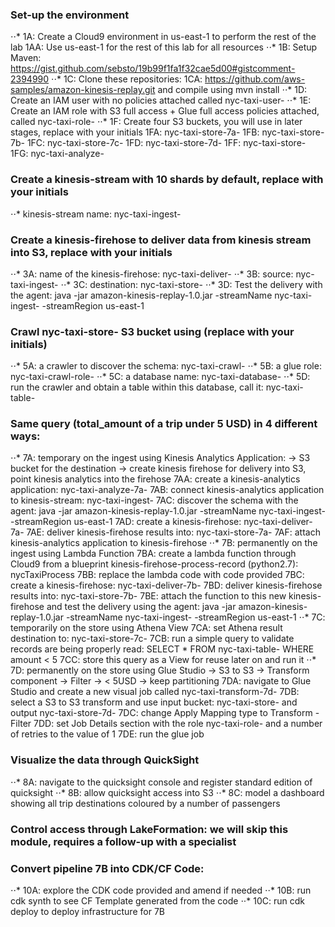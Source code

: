 ### Set-up the environment
⋅⋅* 1A: Create a Cloud9 environment in us-east-1 to perform the rest of the lab
        1AA: Use us-east-1 for the rest of this lab for all resources
⋅⋅* 1B: Setup Maven: https://gist.github.com/sebsto/19b99f1fa1f32cae5d00#gistcomment-2394990
⋅⋅* 1C: Clone these repositories: 
        1CA: https://github.com/aws-samples/amazon-kinesis-replay.git and compile using mvn install
⋅⋅* 1D: Create an IAM user with no policies attached called nyc-taxi-user-<XX>
⋅⋅* 1E: Create an IAM role with S3 full access + Glue full access policies attached, called nyc-taxi-role-<XX>
⋅⋅* 1F: Create four S3 buckets, you will use in later stages, replace <XX> with your initials
        1FA: nyc-taxi-store-7a-<XX>
        1FB: nyc-taxi-store-7b-<XX>
        1FC: nyc-taxi-store-7c-<XX>
        1FD: nyc-taxi-store-7d-<XX>
        1FF: nyc-taxi-store-<XX>
        1FG: nyc-taxi-analyze-<XX>
### Create a kinesis-stream with 10 shards by default, replace <XX> with your initials
⋅⋅* kinesis-stream name: nyc-taxi-ingest-<XX>
### Create a kinesis-firehose to deliver data from kinesis stream into S3, replace <XX> with your initials
⋅⋅* 3A: name of the kinesis-firehose: nyc-taxi-deliver-<XX>
⋅⋅* 3B: source: nyc-taxi-ingest-<XX>
⋅⋅* 3C: destination: nyc-taxi-store-<XX>
⋅⋅* 3D: Test the delivery with the agent: java -jar amazon-kinesis-replay-1.0.jar -streamName nyc-taxi-ingest-<XX> -streamRegion us-east-1
### Crawl nyc-taxi-store-<XX> S3 bucket using (replace <XX> with your initials)
⋅⋅* 5A: a crawler to discover the schema: nyc-taxi-crawl-<XX>
⋅⋅* 5B: a glue role: nyc-taxi-crawl-role-<XX>
⋅⋅* 5C: a database name: nyc-taxi-database-<XX>
⋅⋅* 5D: run the crawler and obtain a table within this database, call it: nyc-taxi-table-<XX>
### Same query (total_amount of a trip under 5 USD) in 4 different ways:
⋅⋅* 7A: temporary on the ingest using Kinesis Analytics Application: -> S3 bucket for the destination -> create kinesis firehose for delivery into S3, point kinesis analytics into the firehose
        7AA: create a kinesis-analytics application: nyc-taxi-analyze-7a-<XX>
        7AB: connect kinesis-analytics application to kinesis-stream: nyc-taxi-ingest-<XX>
        7AC: discover the schema with the agent: java -jar amazon-kinesis-replay-1.0.jar -streamName nyc-taxi-ingest-<XX> -streamRegion us-east-1
        7AD: create a kinesis-firehose: nyc-taxi-deliver-7a-<XX> 
        7AE: deliver kinesis-firehose results into: nyc-taxi-store-7a-<XX>
        7AF: attach kinesis-analytics application to kinesis-firehose
⋅⋅* 7B: permanently on the ingest using Lambda Function 
        7BA: create a lambda function through Cloud9 from a blueprint kinesis-firehose-process-record (python2.7): nycTaxiProcess<XX>
        7BB: replace the lambda code with code provided
        7BC: create a kinesis-firehose: nyc-taxi-deliver-7b-<XX>
        7BD: deliver kinesis-firehose results into: nyc-taxi-store-7b-<XX>
        7BE: attach the function to this new kinesis-firehose and test the delivery using the agent: java -jar amazon-kinesis-replay-1.0.jar -streamName nyc-taxi-ingest-<XX> -streamRegion us-east-1
⋅⋅* 7C: temporarily on the store using Athena View
        7CA: set Athena result destination to: nyc-taxi-store-7c-<XX>
        7CB: run a simple query to validate records are being properly read: SELECT * FROM nyc-taxi-table-<XX> WHERE amount < 5 
        7CC: store this query as a View for reuse later on and run it
⋅⋅* 7D: permanently on the store using Glue Studio -> S3 to S3 -> Transform component -> Filter -> < 5USD -> keep partitioning
        7DA: navigate to Glue Studio and create a new visual job called nyc-taxi-transform-7d-<XX>
        7DB: select a S3 to S3 transform and use input bucket: nyc-taxi-store-<XX> and output nyc-taxi-store-7d-<XX>
        7DC: change Apply Mapping type to Transform - Filter
        7DD: set Job Details section with the role nyc-taxi-role-<XX> and a number of retries to the value of 1
        7DE: run the glue job
### Visualize the data through QuickSight
⋅⋅* 8A: navigate to the quicksight console and register standard edition of quicksight
⋅⋅* 8B: allow quicksight access into S3
⋅⋅*  8C: model a dashboard showing all trip destinations coloured by a number of passengers
### Control access through LakeFormation: we will skip this module, requires a follow-up with a specialist
### Convert pipeline 7B into CDK/CF Code:
⋅⋅* 10A: explore the CDK code provided and amend if needed
⋅⋅* 10B: run cdk synth to see CF Template generated from the code
⋅⋅* 10C: run cdk deploy to deploy infrastructure for 7B